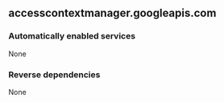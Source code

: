 ## accesscontextmanager.googleapis.com

### Automatically enabled services

None

### Reverse dependencies

None
